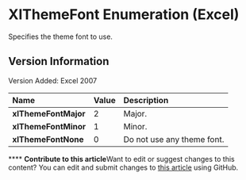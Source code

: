 
# XlThemeFont Enumeration (Excel)

Specifies the theme font to use.


## Version Information

Version Added: Excel 2007 



|**Name**|**Value**|**Description**|
|:-----|:-----|:-----|
| **xlThemeFontMajor**|2|Major.|
| **xlThemeFontMinor**|1|Minor.|
| **xlThemeFontNone**|0|Do not use any theme font.|

****   **Contribute to this article**Want to edit or suggest changes to this content? You can edit and submit changes to  [this article](https://github.com/jhershey00/VBA_Excel_Test/OpenXMLCon/articles/60be30f2-eab1-1dad-0865-cdbef7811815.md) using GitHub.

